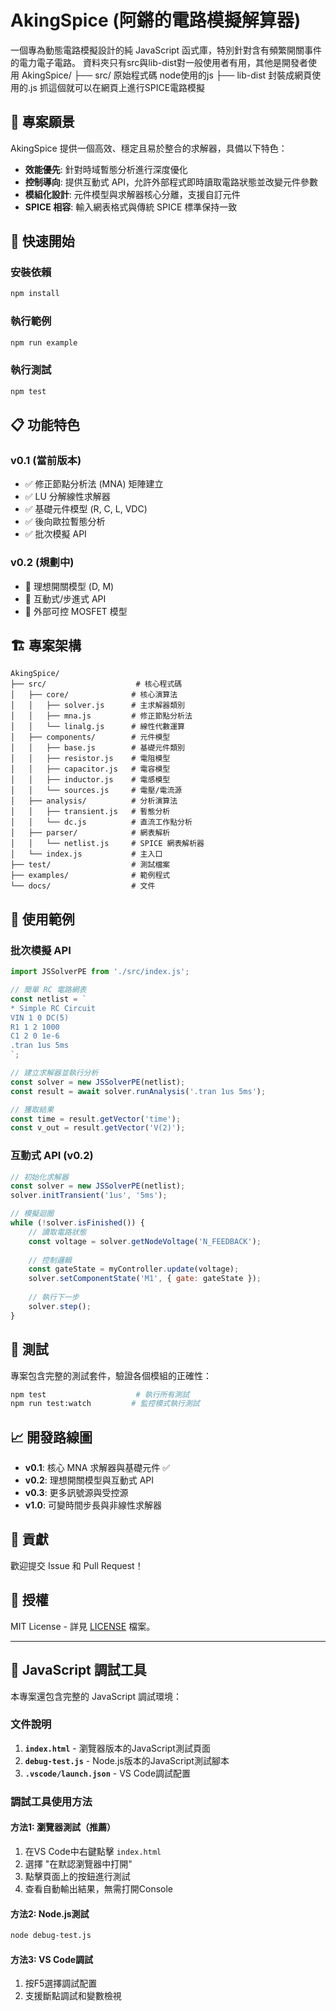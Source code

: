 # AkingSpice (阿鏘的電路模擬解算器)

一個專為動態電路模擬設計的純 JavaScript 函式庫，特別針對含有頻繁開關事件的電力電子電路。
資料夾只有src與lib-dist對一般使用者有用，其他是開發者使用
AkingSpice/
├── src/      原始程式碼 node使用的js
├── lib-dist  封裝成網頁使用的.js 抓這個就可以在網頁上進行SPICE電路模擬


## 🎯 專案願景

AkingSpice 提供一個高效、穩定且易於整合的求解器，具備以下特色：

- **效能優先**: 針對時域暫態分析進行深度優化
- **控制導向**: 提供互動式 API，允許外部程式即時讀取電路狀態並改變元件參數
- **模組化設計**: 元件模型與求解器核心分離，支援自訂元件
- **SPICE 相容**: 輸入網表格式與傳統 SPICE 標準保持一致

## 🚀 快速開始

### 安裝依賴
```bash
npm install
```

### 執行範例
```bash
npm run example
```

### 執行測試
```bash
npm test
```

## 📋 功能特色

### v0.1 (當前版本)
- ✅ 修正節點分析法 (MNA) 矩陣建立
- ✅ LU 分解線性求解器
- ✅ 基礎元件模型 (R, C, L, VDC)
- ✅ 後向歐拉暫態分析
- ✅ 批次模擬 API

### v0.2 (規劃中)
- 🔄 理想開關模型 (D, M)
- 🔄 互動式/步進式 API
- 🔄 外部可控 MOSFET 模型

## 🏗 專案架構

```
AkingSpice/
├── src/                    # 核心程式碼
│   ├── core/              # 核心演算法
│   │   ├── solver.js      # 主求解器類別
│   │   ├── mna.js         # 修正節點分析法
│   │   └── linalg.js      # 線性代數運算
│   ├── components/        # 元件模型
│   │   ├── base.js        # 基礎元件類別
│   │   ├── resistor.js    # 電阻模型
│   │   ├── capacitor.js   # 電容模型
│   │   ├── inductor.js    # 電感模型
│   │   └── sources.js     # 電壓/電流源
│   ├── analysis/          # 分析演算法
│   │   ├── transient.js   # 暫態分析
│   │   └── dc.js          # 直流工作點分析
│   ├── parser/            # 網表解析
│   │   └── netlist.js     # SPICE 網表解析器
│   └── index.js           # 主入口
├── test/                  # 測試檔案
├── examples/              # 範例程式
└── docs/                  # 文件
```

## 📖 使用範例

### 批次模擬 API

```javascript
import JSSolverPE from './src/index.js';

// 簡單 RC 電路網表
const netlist = `
* Simple RC Circuit
VIN 1 0 DC(5)
R1 1 2 1000
C1 2 0 1e-6
.tran 1us 5ms
`;

// 建立求解器並執行分析
const solver = new JSSolverPE(netlist);
const result = await solver.runAnalysis('.tran 1us 5ms');

// 獲取結果
const time = result.getVector('time');
const v_out = result.getVector('V(2)');
```

### 互動式 API (v0.2)

```javascript
// 初始化求解器
const solver = new JSSolverPE(netlist);
solver.initTransient('1us', '5ms');

// 模擬迴圈
while (!solver.isFinished()) {
    // 讀取電路狀態
    const voltage = solver.getNodeVoltage('N_FEEDBACK');
    
    // 控制邏輯
    const gateState = myController.update(voltage);
    solver.setComponentState('M1', { gate: gateState });
    
    // 執行下一步
    solver.step();
}
```

## 🧪 測試

專案包含完整的測試套件，驗證各個模組的正確性：

```bash
npm test                    # 執行所有測試
npm run test:watch         # 監控模式執行測試
```

## 📈 開發路線圖

- **v0.1**: 核心 MNA 求解器與基礎元件 ✅
- **v0.2**: 理想開關模型與互動式 API
- **v0.3**: 更多訊號源與受控源
- **v1.0**: 可變時間步長與非線性求解器

## 🤝 貢獻

歡迎提交 Issue 和 Pull Request！

## 📄 授權

MIT License - 詳見 [LICENSE](LICENSE) 檔案。

---

## 🔧 JavaScript 調試工具

本專案還包含完整的 JavaScript 調試環境：

### 文件說明

1. **`index.html`** - 瀏覽器版本的JavaScript測試頁面
2. **`debug-test.js`** - Node.js版本的JavaScript測試腳本  
3. **`.vscode/launch.json`** - VS Code調試配置

### 調試工具使用方法

#### 方法1: 瀏覽器測試（推薦）
1. 在VS Code中右鍵點擊 `index.html`
2. 選擇 "在默認瀏覽器中打開"
3. 點擊頁面上的按鈕進行測試
4. 查看自動輸出結果，無需打開Console

#### 方法2: Node.js測試
```bash
node debug-test.js
```

#### 方法3: VS Code調試
1. 按F5選擇調試配置
2. 支援斷點調試和變數檢視